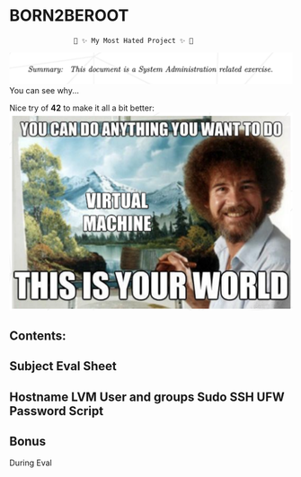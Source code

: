 # BORN2BEROOT

                    🌈 ✨ My Most Hated Project ✨ 🌈

![](Pics/crying.png)
You can see why...


Nice try of **42** to make it all a bit better:
![](Pics/bob.png)



## Contents:

Subject
Eval Sheet
--------------
Hostname
LVM
User and groups
Sudo
SSH
UFW
Password
Script
--------
Bonus
---
During Eval
